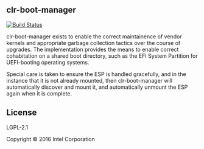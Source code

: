 clr-boot-manager
----------------

[![Build Status](https://travis-ci.org/ikeydoherty/clr-boot-manager.svg?branch=master)](https://travis-ci.org/ikeydoherty/clr-boot-manager)


clr-boot-manager  exists  to  enable the correct maintainence of vendor
kernels and appropriate garbage collection tactics over the  course  of
upgrades.   The  implementation  provides  the  means to enable correct
cohabitation on a shared boot directory, such as the EFI System  Partition
for UEFI-booting operating systems.

Special  care  is taken to ensure the ESP is handled gracefully, and in
the instance that it is not already mounted, then clr-boot-manager will
automatically  discover and mount it, and automatically unmount the ESP
again when it is complete.


License
-------
LGPL-2.1

Copyright © 2016 Intel Corporation
